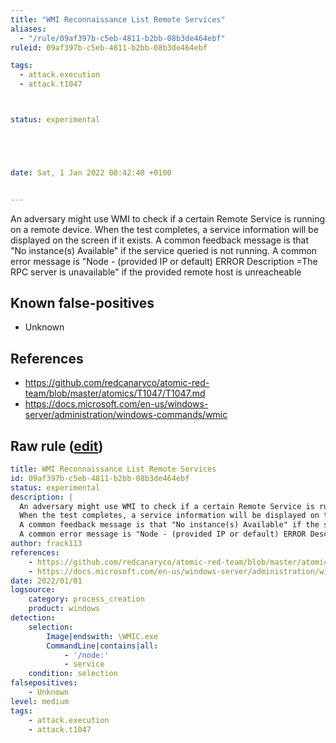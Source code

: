 ```yaml
---
title: "WMI Reconnaissance List Remote Services"
aliases:
  - "/rule/09af397b-c5eb-4811-b2bb-08b3de464ebf"
ruleid: 09af397b-c5eb-4811-b2bb-08b3de464ebf

tags:
  - attack.execution
  - attack.t1047



status: experimental





date: Sat, 1 Jan 2022 08:42:40 +0100


---
```


An adversary might use WMI to check if a certain Remote Service is running on a remote device.
When the test completes, a service information will be displayed on the screen if it exists.
A common feedback message is that "No instance(s) Available" if the service queried is not running.
A common error message is "Node - (provided IP or default) ERROR Description =The RPC server is unavailable" if the provided remote host is unreacheable


<!--more-->


## Known false-positives

* Unknown



## References

* https://github.com/redcanaryco/atomic-red-team/blob/master/atomics/T1047/T1047.md
* https://docs.microsoft.com/en-us/windows-server/administration/windows-commands/wmic


## Raw rule ([edit](https://github.com/SigmaHQ/sigma/edit/master/rules/windows/process_creation/proc_creation_win_wmic_remote_service.yml))
```yaml
title: WMI Reconnaissance List Remote Services
id: 09af397b-c5eb-4811-b2bb-08b3de464ebf
status: experimental
description: |
  An adversary might use WMI to check if a certain Remote Service is running on a remote device.
  When the test completes, a service information will be displayed on the screen if it exists.
  A common feedback message is that "No instance(s) Available" if the service queried is not running.
  A common error message is "Node - (provided IP or default) ERROR Description =The RPC server is unavailable" if the provided remote host is unreacheable
author: frack113
references:
    - https://github.com/redcanaryco/atomic-red-team/blob/master/atomics/T1047/T1047.md
    - https://docs.microsoft.com/en-us/windows-server/administration/windows-commands/wmic
date: 2022/01/01
logsource:
    category: process_creation
    product: windows
detection:
    selection:
        Image|endswith: \WMIC.exe
        CommandLine|contains|all:
            - '/node:'
            - service 
    condition: selection
falsepositives:
    - Unknown
level: medium
tags:
    - attack.execution
    - attack.t1047

```
